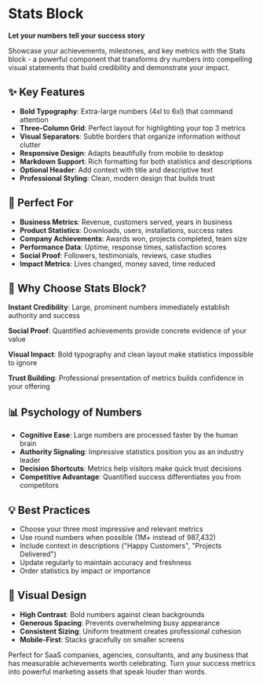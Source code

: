 # Stats Block

**Let your numbers tell your success story**

Showcase your achievements, milestones, and key metrics with the Stats block - a powerful component that transforms dry numbers into compelling visual statements that build credibility and demonstrate your impact.

## ✨ Key Features

- **Bold Typography**: Extra-large numbers (4xl to 6xl) that command attention
- **Three-Column Grid**: Perfect layout for highlighting your top 3 metrics
- **Visual Separators**: Subtle borders that organize information without clutter
- **Responsive Design**: Adapts beautifully from mobile to desktop
- **Markdown Support**: Rich formatting for both statistics and descriptions
- **Optional Header**: Add context with title and descriptive text
- **Professional Styling**: Clean, modern design that builds trust

## 🎯 Perfect For

- **Business Metrics**: Revenue, customers served, years in business
- **Product Statistics**: Downloads, users, installations, success rates
- **Company Achievements**: Awards won, projects completed, team size
- **Performance Data**: Uptime, response times, satisfaction scores
- **Social Proof**: Followers, testimonials, reviews, case studies
- **Impact Metrics**: Lives changed, money saved, time reduced

## 🚀 Why Choose Stats Block?

**Instant Credibility**: Large, prominent numbers immediately establish authority and success

**Social Proof**: Quantified achievements provide concrete evidence of your value

**Visual Impact**: Bold typography and clean layout make statistics impossible to ignore

**Trust Building**: Professional presentation of metrics builds confidence in your offering

## 📊 Psychology of Numbers

- **Cognitive Ease**: Large numbers are processed faster by the human brain
- **Authority Signaling**: Impressive statistics position you as an industry leader
- **Decision Shortcuts**: Metrics help visitors make quick trust decisions
- **Competitive Advantage**: Quantified success differentiates you from competitors

## 💡 Best Practices

- Choose your three most impressive and relevant metrics
- Use round numbers when possible (1M+ instead of 987,432)
- Include context in descriptions ("Happy Customers", "Projects Delivered")
- Update regularly to maintain accuracy and freshness
- Order statistics by impact or importance

## 🎨 Visual Design

- **High Contrast**: Bold numbers against clean backgrounds
- **Generous Spacing**: Prevents overwhelming busy appearance
- **Consistent Sizing**: Uniform treatment creates professional cohesion
- **Mobile-First**: Stacks gracefully on smaller screens

Perfect for SaaS companies, agencies, consultants, and any business that has measurable achievements worth celebrating. Turn your success metrics into powerful marketing assets that speak louder than words.

